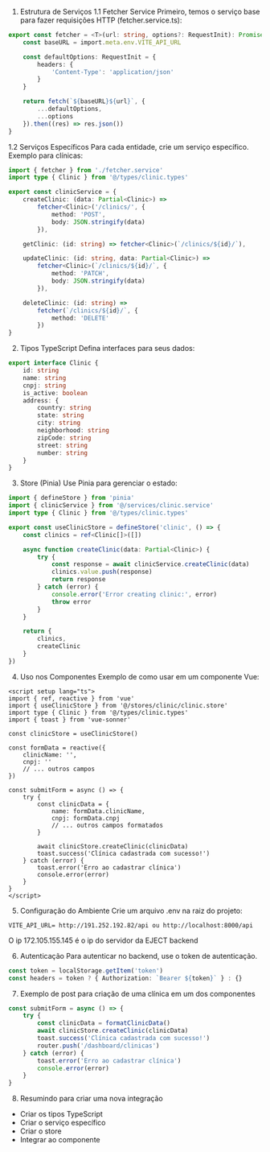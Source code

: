 1. Estrutura de Serviços
   1.1 Fetcher Service
   Primeiro, temos o serviço base para fazer requisições HTTP (fetcher.service.ts):

```ts
export const fetcher = <T>(url: string, options?: RequestInit): Promise<T> => {
    const baseURL = import.meta.env.VITE_API_URL

    const defaultOptions: RequestInit = {
        headers: {
            'Content-Type': 'application/json'
        }
    }

    return fetch(`${baseURL}${url}`, {
        ...defaultOptions,
        ...options
    }).then((res) => res.json())
}
```

1.2 Serviços Específicos
Para cada entidade, crie um serviço específico. Exemplo para clínicas:

```ts
import { fetcher } from './fetcher.service'
import type { Clinic } from '@/types/clinic.types'

export const clinicService = {
    createClinic: (data: Partial<Clinic>) =>
        fetcher<Clinic>('/clinics/', {
            method: 'POST',
            body: JSON.stringify(data)
        }),

    getClinic: (id: string) => fetcher<Clinic>(`/clinics/${id}/`),

    updateClinic: (id: string, data: Partial<Clinic>) =>
        fetcher<Clinic>(`/clinics/${id}/`, {
            method: 'PATCH',
            body: JSON.stringify(data)
        }),

    deleteClinic: (id: string) =>
        fetcher(`/clinics/${id}/`, {
            method: 'DELETE'
        })
}
```

2. Tipos TypeScript
   Defina interfaces para seus dados:

```ts
export interface Clinic {
    id: string
    name: string
    cnpj: string
    is_active: boolean
    address: {
        country: string
        state: string
        city: string
        neighborhood: string
        zipCode: string
        street: string
        number: string
    }
}
```

3. Store (Pinia)
   Use Pinia para gerenciar o estado:

```ts
import { defineStore } from 'pinia'
import { clinicService } from '@/services/clinic.service'
import type { Clinic } from '@/types/clinic.types'

export const useClinicStore = defineStore('clinic', () => {
    const clinics = ref<Clinic[]>([])

    async function createClinic(data: Partial<Clinic>) {
        try {
            const response = await clinicService.createClinic(data)
            clinics.value.push(response)
            return response
        } catch (error) {
            console.error('Error creating clinic:', error)
            throw error
        }
    }

    return {
        clinics,
        createClinic
    }
})
```

4. Uso nos Componentes
   Exemplo de como usar em um componente Vue:

```vue
<script setup lang="ts">
import { ref, reactive } from 'vue'
import { useClinicStore } from '@/stores/clinic/clinic.store'
import type { Clinic } from '@/types/clinic.types'
import { toast } from 'vue-sonner'

const clinicStore = useClinicStore()

const formData = reactive({
    clinicName: '',
    cnpj: ''
    // ... outros campos
})

const submitForm = async () => {
    try {
        const clinicData = {
            name: formData.clinicName,
            cnpj: formData.cnpj
            // ... outros campos formatados
        }

        await clinicStore.createClinic(clinicData)
        toast.success('Clínica cadastrada com sucesso!')
    } catch (error) {
        toast.error('Erro ao cadastrar clínica')
        console.error(error)
    }
}
</script>
```

5. Configuração do Ambiente
   Crie um arquivo .env na raiz do projeto:

```
VITE_API_URL= http://191.252.192.82/api ou http://localhost:8000/api
```

O ip 172.105.155.145 é o ip do servidor da EJECT backend

6. Autenticação
   Para autenticar no backend, use o token de autenticação.

```ts
const token = localStorage.getItem('token')
const headers = token ? { Authorization: `Bearer ${token}` } : {}
```

7. Exemplo de post para criação de uma clínica em um dos componentes

```ts
const submitForm = async () => {
    try {
        const clinicData = formatClinicData()
        await clinicStore.createClinic(clinicData)
        toast.success('Clínica cadastrada com sucesso!')
        router.push('/dashboard/clinicas')
    } catch (error) {
        toast.error('Erro ao cadastrar clínica')
        console.error(error)
    }
}
```

8. Resumindo para criar uma nova integração

-   Criar os tipos TypeScript
-   Criar o serviço específico
-   Criar o store
-   Integrar ao componente
